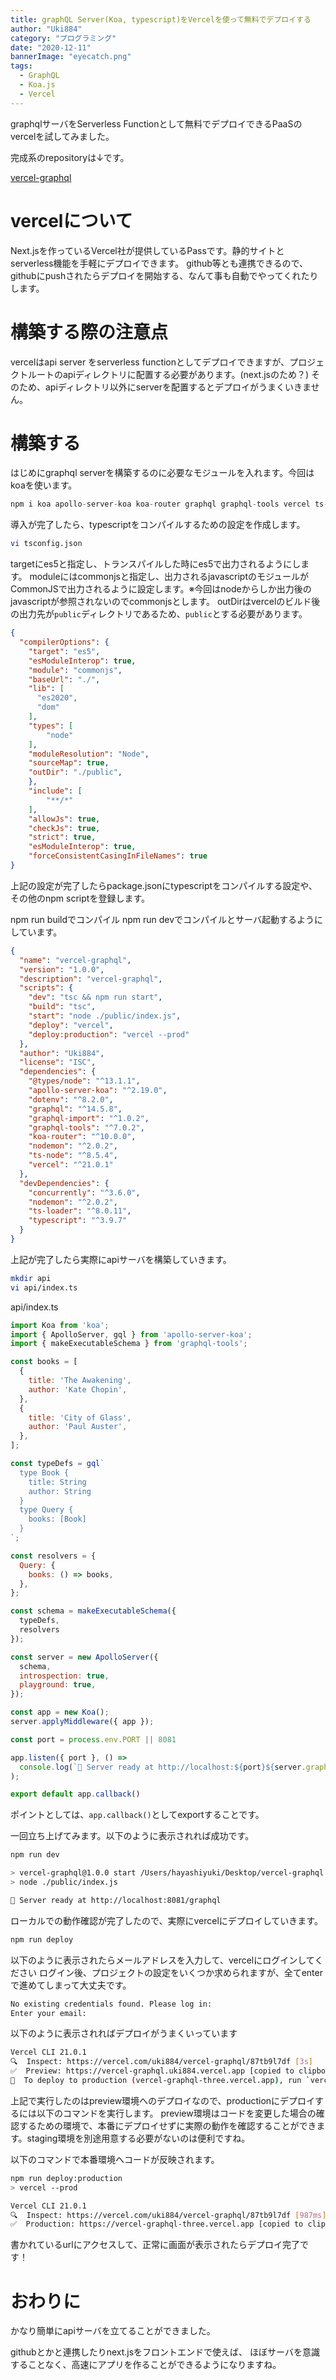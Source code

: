 ```yaml
---
title: graphQL Server(Koa, typescript)をVercelを使って無料でデプロイする
author: "Uki884"
category: "プログラミング"
date: "2020-12-11"
bannerImage: "eyecatch.png"
tags:
  - GraphQL
  - Koa.js
  - Vercel
---
```


graphqlサーバをServerless Functionとして無料でデプロイできるPaaSのvercelを試してみました。

完成系のrepositoryは↓です。

[vercel-graphql](https://github.com/Uki884/vercel-graphql)

# vercelについて
Next.jsを作っているVercel社が提供しているPassです。静的サイトとserverless機能を手軽にデプロイできます。
github等とも連携できるので、githubにpushされたらデプロイを開始する、なんて事も自動でやってくれたりします。

# 構築する際の注意点
vercelはapi server をserverless functionとしてデプロイできますが、プロジェクトルートのapiディレクトリに配置する必要があります。(next.jsのため？)
そのため、apiディレクトリ以外にserverを配置するとデプロイがうまくいきません。

# 構築する
はじめにgraphql serverを構築するのに必要なモジュールを入れます。今回はkoaを使います。

```js
npm i koa apollo-server-koa koa-router graphql graphql-tools vercel ts-node typescript
```

導入が完了したら、typescriptをコンパイルするための設定を作成します。

```bash
vi tsconfig.json
```

targetにes5と指定し、トランスパイルした時にes5で出力されるようにします。
moduleにはcommonjsと指定し、出力されるjavascriptのモジュールがCommonJSで出力されるように設定します。※今回はnodeからしか出力後のjavascriptが参照されないのでcommonjsとします。
outDirはvercelのビルド後の出力先が`public`ディレクトリであるため、`public`とする必要があります。

```json
{
  "compilerOptions": {
    "target": "es5",
    "esModuleInterop": true,
    "module": "commonjs",
    "baseUrl": "./",
    "lib": [
      "es2020",
      "dom"
    ],
    "types": [
        "node"
    ],
    "moduleResolution": "Node",
    "sourceMap": true,
    "outDir": "./public",
    },
    "include": [
        "**/*"
    ],
    "allowJs": true,
    "checkJs": true,
    "strict": true,
    "esModuleInterop": true,
    "forceConsistentCasingInFileNames": true
}
```

上記の設定が完了したらpackage.jsonにtypescriptをコンパイルする設定や、その他のnpm scriptを登録します。

npm run buildでコンパイル
npm run devでコンパイルとサーバ起動するようにしています。

```json
{
  "name": "vercel-graphql",
  "version": "1.0.0",
  "description": "vercel-graphql",
  "scripts": {
    "dev": "tsc && npm run start",
    "build": "tsc",
    "start": "node ./public/index.js",
    "deploy": "vercel",
    "deploy:production": "vercel --prod"
  },
  "author": "Uki884",
  "license": "ISC",
  "dependencies": {
    "@types/node": "^13.1.1",
    "apollo-server-koa": "^2.19.0",
    "dotenv": "^8.2.0",
    "graphql": "^14.5.8",
    "graphql-import": "^1.0.2",
    "graphql-tools": "^7.0.2",
    "koa-router": "^10.0.0",
    "nodemon": "^2.0.2",
    "ts-node": "^8.5.4",
    "vercel": "^21.0.1"
  },
  "devDependencies": {
    "concurrently": "^3.6.0",
    "nodemon": "^2.0.2",
    "ts-loader": "^8.0.11",
    "typescript": "^3.9.7"
  }
}

```


上記が完了したら実際にapiサーバを構築していきます。

```bash
mkdir api
vi api/index.ts
```

api/index.ts
```js
import Koa from 'koa';
import { ApolloServer, gql } from 'apollo-server-koa';
import { makeExecutableSchema } from 'graphql-tools';

const books = [
  {
    title: 'The Awakening',
    author: 'Kate Chopin',
  },
  {
    title: 'City of Glass',
    author: 'Paul Auster',
  },
];

const typeDefs = gql`
  type Book {
    title: String
    author: String
  }
  type Query {
    books: [Book]
  }
`;

const resolvers = {
  Query: {
    books: () => books,
  },
};

const schema = makeExecutableSchema({
  typeDefs,
  resolvers
});

const server = new ApolloServer({
  schema,
  introspection: true,
  playground: true,
});

const app = new Koa();
server.applyMiddleware({ app });

const port = process.env.PORT || 8081

app.listen({ port }, () =>
  console.log(`🚀 Server ready at http://localhost:${port}${server.graphqlPath}`),
);

export default app.callback()

```

ポイントとしては、``app.callback()``としてexportすることです。

一回立ち上げてみます。以下のように表示されれば成功です。
```bash
npm run dev

> vercel-graphql@1.0.0 start /Users/hayashiyuki/Desktop/vercel-graphql
> node ./public/index.js

🚀 Server ready at http://localhost:8081/graphql
```

ローカルでの動作確認が完了したので、実際にvercelにデプロイしていきます。

```bash
npm run deploy
```

以下のように表示されたらメールアドレスを入力して、vercelにログインしてください
ログイン後、プロジェクトの設定をいくつか求められますが、全てenterで進めてしまって大丈夫です。

```bash
No existing credentials found. Please log in:
Enter your email: 
```
以下のように表示されればデプロイがうまくいっています
```bash
Vercel CLI 21.0.1
🔍  Inspect: https://vercel.com/uki884/vercel-graphql/87tb9l7df [3s]
✅  Preview: https://vercel-graphql.uki884.vercel.app [copied to clipboard] [31s]
📝  To deploy to production (vercel-graphql-three.vercel.app), run `vercel --prod`
```

上記で実行したのはpreview環境へのデプロイなので、productionにデプロイするには以下のコマンドを実行します。
preview環境はコードを変更した場合の確認するための環境で、本番にデプロイせずに実際の動作を確認することができます。staging環境を別途用意する必要がないのは便利ですね。

以下のコマンドで本番環境へコードが反映されます。
```bash
npm run deploy:production
> vercel --prod

Vercel CLI 21.0.1
🔍  Inspect: https://vercel.com/uki884/vercel-graphql/87tb9l7df [987ms]
✅  Production: https://vercel-graphql-three.vercel.app [copied to clipboard] [2s]
```

書かれているurlにアクセスして、正常に画面が表示されたらデプロイ完了です！

# おわりに
かなり簡単にapiサーバを立てることができました。

githubとかと連携したりnext.jsをフロントエンドで使えば、
ほぼサーバを意識することなく、高速にアプリを作ることができるようになりますね。
